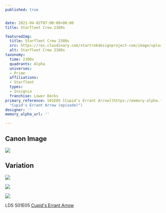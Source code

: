 ```yaml
---
published: true


date: 2021-04-02T07:00:00+00:00
title: Starfleet Crew 2380s

featuredImg:
  title: Starfleet Crew 2380s
  src: https://res.cloudinary.com/startrekdesignproject-com/image/upload/v1617395457/StarfleetCrew2380s.png
  alt: Starfleet Crew 2380s
taxonomy:
  time: 2300s
  quadrants: Alpha
  universes:
  - Prime
  affiliations:
  - Starfleet
  types:
  - Insignia
  franchise: Lower Decks
primary_reference: S01E05 [Cupid's Errant Arrow](https://memory-alpha.fandom.com/wiki/Cupid%27s_Errant_Arrow_(episode)
  "Cupid's Errant Arrow (episode)")
designer: ''
memory_alpha_url: ''

---
```

## Canon Image

![](https://res.cloudinary.com/startrekdesignproject-com/image/upload/v1617395457/StarfleetCrew2380s_LDS-1x5.jpg)

## Variation

![](https://res.cloudinary.com/startrekdesignproject-com/image/upload/v1617397129/Delta-1_LDS-1x1.jpg)

![](https://res.cloudinary.com/startrekdesignproject-com/image/upload/v1617397129/Delta-3.jpg)

![](https://res.cloudinary.com/startrekdesignproject-com/image/upload/v1617397129/Delta-2_LDS-1x5.jpg)

LDS S01E05 [Cupid's Errant Arrow](https://memory-alpha.fandom.com/wiki/Cupid%27s_Errant_Arrow_(episode) "Cupid's Errant Arrow (episode)")